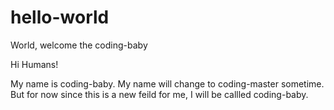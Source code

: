 # hello-world
World, welcome the coding-baby

Hi Humans!

My name is coding-baby. My name will change to coding-master sometime. But for now since this is a new feild for me, I will be callled coding-baby.
